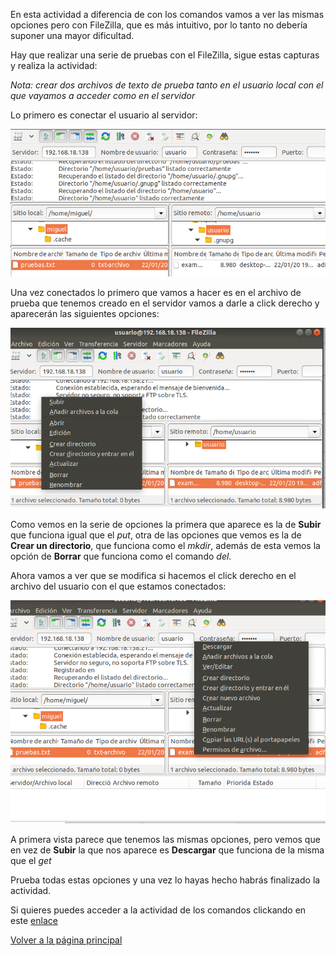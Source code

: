 En esta actividad a diferencia de con los comandos vamos a ver las mismas opciones pero con FileZilla, que es más intuitivo, por lo tanto no debería suponer una mayor dificultad.

Hay que realizar una serie de pruebas con el FileZilla, sigue estas capturas y realiza la actividad:

*Nota: crear dos archivos de texto de prueba tanto en el usuario local con el que vayamos a acceder como en el servidor*


Lo primero es conectar el usuario al servidor:

![imagen9](/imagenes/captura9.png)

Una vez conectados lo primero que vamos a hacer es en el archivo de prueba que tenemos creado en el servidor vamos a darle a click derecho y aparecerán las siguientes opciones:

![imagen11](/imagenes/captura11.png)

Como vemos en la serie de opciones la primera que aparece es la de **Subir** que funciona igual que el *put*, otra de las opciones que vemos es la de **Crear un directorio**, que funciona como el *mkdir*, además de esta vemos la opción de **Borrar** que funciona como el comando *del*. 

Ahora vamos a ver que se modifica si hacemos el click derecho en el archivo del usuario con el que estamos conectados:

![imagen12](/imagenes/captura12.png)

A primera vista parece que tenemos las mismas opciones, pero vemos que en vez de **Subir** la que nos aparece es **Descargar** que funciona de la misma que el *get*

Prueba todas estas opciones y una vez lo hayas hecho habrás finalizado la actividad.

Si quieres puedes acceder a la actividad de los comandos clickando en este [enlace](comandos.md)

[Volver a la página principal](https://amcamiguel.github.io/FTP6/.)
